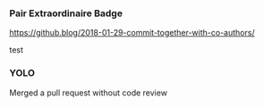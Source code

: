 ### Pair Extraordinaire Badge

https://github.blog/2018-01-29-commit-together-with-co-authors/

test

### YOLO

Merged a pull request without code review

